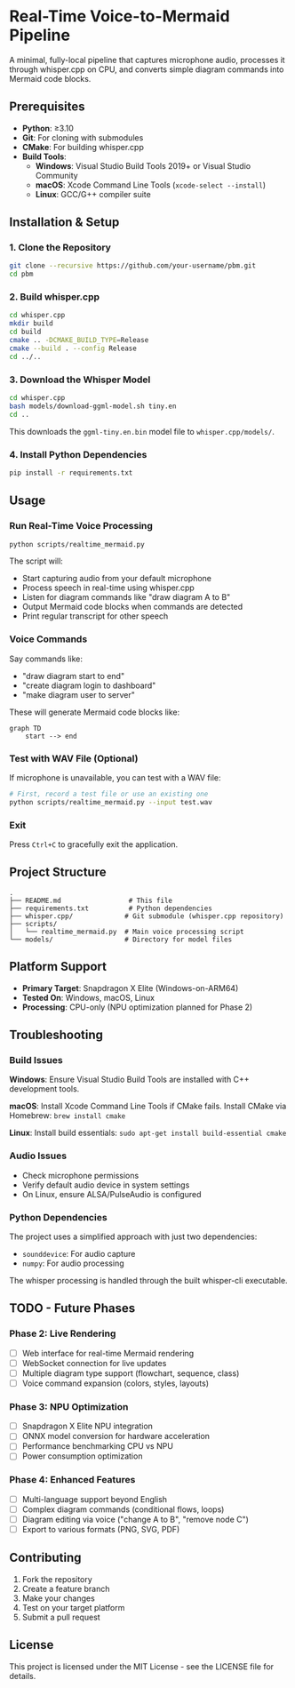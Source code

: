 # Real-Time Voice-to-Mermaid Pipeline

A minimal, fully-local pipeline that captures microphone audio, processes it through whisper.cpp on CPU, and converts simple diagram commands into Mermaid code blocks.

## Prerequisites

- **Python**: ≥3.10
- **Git**: For cloning with submodules
- **CMake**: For building whisper.cpp
- **Build Tools**: 
  - **Windows**: Visual Studio Build Tools 2019+ or Visual Studio Community
  - **macOS**: Xcode Command Line Tools (`xcode-select --install`)
  - **Linux**: GCC/G++ compiler suite

## Installation & Setup

### 1. Clone the Repository

```bash
git clone --recursive https://github.com/your-username/pbm.git
cd pbm
```

### 2. Build whisper.cpp

```bash
cd whisper.cpp
mkdir build
cd build
cmake .. -DCMAKE_BUILD_TYPE=Release
cmake --build . --config Release
cd ../..
```

### 3. Download the Whisper Model

```bash
cd whisper.cpp
bash models/download-ggml-model.sh tiny.en
cd ..
```

This downloads the `ggml-tiny.en.bin` model file to `whisper.cpp/models/`.

### 4. Install Python Dependencies

```bash
pip install -r requirements.txt
```

## Usage

### Run Real-Time Voice Processing

```bash
python scripts/realtime_mermaid.py
```

The script will:
- Start capturing audio from your default microphone
- Process speech in real-time using whisper.cpp
- Listen for diagram commands like "draw diagram A to B"
- Output Mermaid code blocks when commands are detected
- Print regular transcript for other speech

### Voice Commands

Say commands like:
- "draw diagram start to end"
- "create diagram login to dashboard"
- "make diagram user to server"

These will generate Mermaid code blocks like:
```mermaid
graph TD
    start --> end
```

### Test with WAV File (Optional)

If microphone is unavailable, you can test with a WAV file:

```bash
# First, record a test file or use an existing one
python scripts/realtime_mermaid.py --input test.wav
```

### Exit

Press `Ctrl+C` to gracefully exit the application.

## Project Structure

```
.
├── README.md                 # This file
├── requirements.txt          # Python dependencies
├── whisper.cpp/             # Git submodule (whisper.cpp repository)
├── scripts/
│   └── realtime_mermaid.py  # Main voice processing script
└── models/                  # Directory for model files
```

## Platform Support

- **Primary Target**: Snapdragon X Elite (Windows-on-ARM64)
- **Tested On**: Windows, macOS, Linux
- **Processing**: CPU-only (NPU optimization planned for Phase 2)

## Troubleshooting

### Build Issues

**Windows**: Ensure Visual Studio Build Tools are installed with C++ development tools.

**macOS**: Install Xcode Command Line Tools if CMake fails. Install CMake via Homebrew: `brew install cmake`

**Linux**: Install build essentials: `sudo apt-get install build-essential cmake`

### Audio Issues

- Check microphone permissions
- Verify default audio device in system settings
- On Linux, ensure ALSA/PulseAudio is configured

### Python Dependencies

The project uses a simplified approach with just two dependencies:
- `sounddevice`: For audio capture
- `numpy`: For audio processing

The whisper processing is handled through the built whisper-cli executable.

## TODO - Future Phases

### Phase 2: Live Rendering
- [ ] Web interface for real-time Mermaid rendering
- [ ] WebSocket connection for live updates
- [ ] Multiple diagram type support (flowchart, sequence, class)
- [ ] Voice command expansion (colors, styles, layouts)

### Phase 3: NPU Optimization
- [ ] Snapdragon X Elite NPU integration
- [ ] ONNX model conversion for hardware acceleration
- [ ] Performance benchmarking CPU vs NPU
- [ ] Power consumption optimization

### Phase 4: Enhanced Features
- [ ] Multi-language support beyond English
- [ ] Complex diagram commands (conditional flows, loops)
- [ ] Diagram editing via voice ("change A to B", "remove node C")
- [ ] Export to various formats (PNG, SVG, PDF)

## Contributing

1. Fork the repository
2. Create a feature branch
3. Make your changes
4. Test on your target platform
5. Submit a pull request

## License

This project is licensed under the MIT License - see the LICENSE file for details. 
